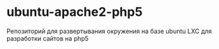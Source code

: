 ubuntu-apache2-php5
===================

Репозиторий для развертывания окружения на базе ubuntu LXC для разработки сайтов на php5
